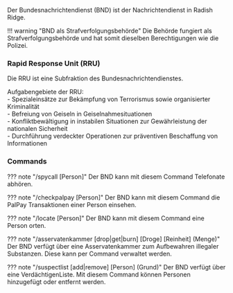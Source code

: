 Der Bundesnachrichtendienst (BND) ist der Nachrichtendienst in Radish Ridge.

!!! warning "BND als Strafverfolgungsbehörde"
    Die Behörde fungiert als Strafverfolgungsbehörde und hat somit dieselben Berechtigungen wie die Polizei.

### **Rapid Response Unit (RRU)**

Die RRU ist eine Subfraktion des Bundesnachrichtendienstes.<br>

Aufgabengebiete der RRU:<br>
    - Spezialeinsätze zur Bekämpfung von Terrorismus sowie organisierter Kriminalität<br>
    - Befreiung von Geiseln in Geiselnahmesituationen<br>
    - Konfliktbewältigung in instabilen Situationen zur Gewährleistung der nationalen Sicherheit<br>
    - Durchführung verdeckter Operationen zur präventiven Beschaffung von Informationen

### Commands

??? note "/spycall [Person]"
    Der BND kann mit diesem Command Telefonate abhören.

??? note "/checkpalpay [Person]"
    Der BND kann mit diesem Command die PalPay Transaktionen einer Person einsehen.

??? note "/locate [Person]"
    Der BND kann mit diesem Command eine Person orten.

??? note "/asservatenkammer [drop|get|burn] [Droge] [Reinheit] (Menge)"
    Der BND verfügt über eine Asservatenkammer zum Aufbewahren illegaler Substanzen. Diese kann per Command verwaltet werden.

??? note "/suspectlist [add|remove] [Person] (Grund)"
    Der BND verfügt über eine VerdächtigenListe. Mit diesem Command können Personen hinzugefügt oder entfernt werden.